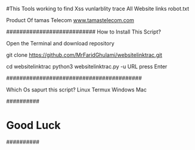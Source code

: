 #This Tools working to find Xss vunlarblity trace All Website links robot.txt 

Product Of tamas Telecom       www.tamastelecom.com

###########################
How to Install This Script?

Open the Terminal and download repository 

git clone https://github.com/MrFaridGhulami/websitelinktrac.git

cd websitelinktrac
python3 websitelinktrac.py -u URL
press Enter

#########################################

Which Os sapurt this script?
Linux
Termux
Windows
Mac


  ##########
# Good Luck #
  ##########

